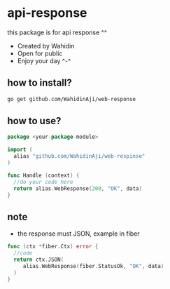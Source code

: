 # api-response
this package is for api response ^^

* Created by Wahidin
* Open for public
* Enjoy your day ^-^

## how to install?
```bash
go get github.com/WahidinAji/web-response
```
## how to use?
```go
package <your-package-module>

import (
  alias "github.com/WahidinAji/web-respinse"
)

func Handle (context) {
  //do your code here
  return alias.WebResponse(200, "OK", data)
}
```

## note
* the response must JSON, example in fiber
```go
func (ctx *fiber.Ctx) error {
  //code
  return ctx.JSON(
     alias.WebResponse(fiber.StatusOk, "OK", data)
  )
}
```
